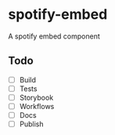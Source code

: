 # spotify-embed

A spotify embed component

## Todo

- [ ] Build
- [ ] Tests
- [ ] Storybook
- [ ] Workflows
- [ ] Docs
- [ ] Publish
